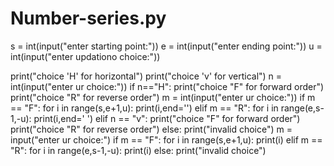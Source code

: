 # Number-series.py

s = int(input("enter starting point:"))
e = int(input("enter ending point:"))
u = int(input("enter updationo choice:"))

print("choice 'H' for horizontal")
print("choice 'v' for vertical")
n = int(input("enter ur choice:"))
if n=="H":
    print("choice "F" for forward order")
    print("choice "R" for reverse order")
    m = int(input("enter ur choice:"))
    if m == "F": 
       for i in range(s,e+1,u):
           print(i,end='')
    elif m == "R":
        for i in range(e,s-1,-u):
            print(i,end=' ')
    elif n == "v":
         print("choice "F" for forward order")
         print("choice "R" for reverse order")
    else:
         print("invalid choice")
    m = input("enter ur choice:")
    if m == "F":
       for i in range(s,e+1,u):
           print(i)
    elif m == "R":
        for i in range(e,s-1,-u): 
            print(i)
        else:
            print("invalid choice")
